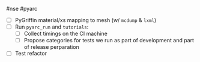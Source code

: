 
 #nse #pyarc
 - [ ] PyGriffin material/xs mapping to mesh (w/ `mcdump` & `lxml`)
 - [ ] Run `pyarc_run` and `tutorials`:
	 - [ ] Collect timings on the CI machine
	 - [ ] Propose categories for tests we run as part of development and part of release perparation
 - [ ] Test refactor